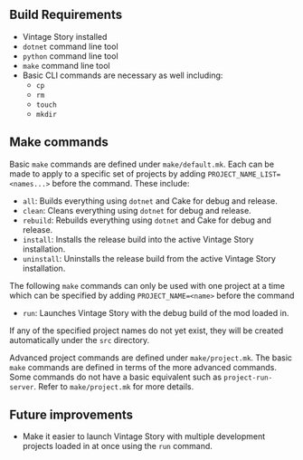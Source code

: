 ## Build Requirements
- Vintage Story installed
- `dotnet` command line tool
- `python` command line tool
- `make` command line tool
- Basic CLI commands are necessary as well including:
    - `cp`
    - `rm`
    - `touch`
    - `mkdir`

## Make commands
Basic `make` commands are defined under `make/default.mk`. Each can be made
to apply to a specific set of projects by adding `PROJECT_NAME_LIST=<names...>`
before the command. These include:
- `all`: Builds everything using `dotnet` and Cake for debug and release.
- `clean`: Cleans everything using `dotnet` for debug and release.
- `rebuild`: Rebuilds everything using `dotnet` and Cake for debug and release.
- `install`: Installs the release build into the active Vintage Story installation.
- `uninstall`: Uninstalls the release build from the active Vintage Story installation.

The following `make` commands can only be used with one project at a time
which can be specified by adding `PROJECT_NAME=<name>` before the command
- `run`: Launches Vintage Story with the debug build of the mod loaded in.

If any of the specified project names do not yet exist, they will be created
automatically under the `src` directory.

Advanced project commands are defined under `make/project.mk`. The basic
`make` commands are defined in terms of the more advanced commands. Some
commands do not have a basic equivalent such as `project-run-server`. Refer
to `make/project.mk` for more details.

## Future improvements
- Make it easier to launch Vintage Story with multiple development projects
loaded in at once using the `run` command.